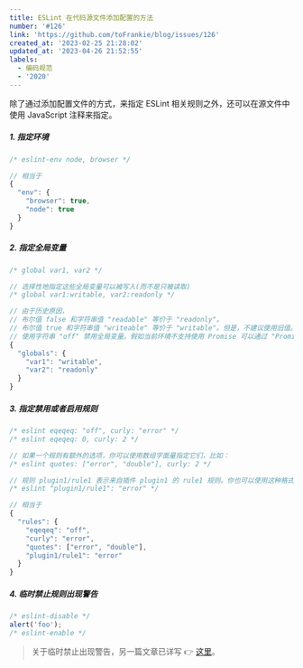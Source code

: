 ```yaml
---
title: ESLint 在代码源文件添加配置的方法
number: '#126'
link: 'https://github.com/toFrankie/blog/issues/126'
created_at: '2023-02-25 21:28:02'
updated_at: '2023-04-26 21:52:55'
labels:
  - 编码规范
  - '2020'
---
```

除了通过添加配置文件的方式，来指定 ESLint 相关规则之外，还可以在源文件中使用 JavaScript 注释来指定。

##### 1. 指定环境
```js
/* eslint-env node, browser */

// 相当于
{
  "env": {
    "browser": true,
    "node": true
  }
}
```

##### 2. 指定全局变量
```js
/* global var1, var2 */

// 选择性地指定这些全局变量可以被写入(而不是只被读取)
/* global var1:writable, var2:readonly */

// 由于历史原因，
// 布尔值 false 和字符串值 "readable" 等价于 "readonly"。
// 布尔值 true 和字符串值 "writeable" 等价于 "writable"。但是，不建议使用旧值。
// 使用字符串 "off" 禁用全局变量。假如当前环境不支持使用 Promise 可以通过 "Promise": "off" 全局禁用。
{
  "globals": {
    "var1": "writable",
    "var2": "readonly"
  }
}
```

##### 3. 指定禁用或者启用规则
```js
/* eslint eqeqeq: "off", curly: "error" */
/* eslint eqeqeq: 0, curly: 2 */

// 如果一个规则有额外的选项，你可以使用数组字面量指定它们，比如：
/* eslint quotes: ["error", "double"], curly: 2 */

// 规则 plugin1/rule1 表示来自插件 plugin1 的 rule1 规则。你也可以使用这种格式的注释配置，比如：
/* eslint "plugin1/rule1": "error" */

// 相当于
{
  "rules": {
    "eqeqeq": "off",
    "curly": "error",
    "quotes": ["error", "double"],
    "plugin1/rule1": "error"
  }
}
```

##### 4. 临时禁止规则出现警告
```js
/* eslint-disable */
alert('foo');
/* eslint-enable */
```

> 关于临时禁止出现警告，另一篇文章已详写 👉  [这里](https://github.com/toFrankie/blog/issues/122)。
